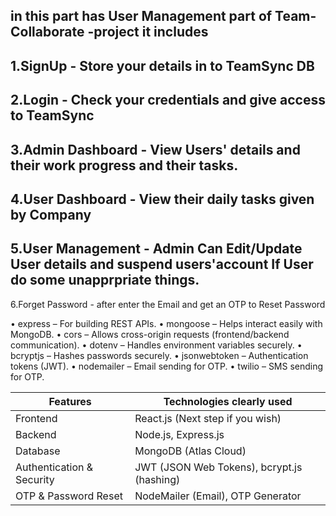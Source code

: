 in this part has User Management part of Team-Collaborate -project it includes
-------------------------------------------------------------------------------
1.SignUp - Store your details in to TeamSync DB 
-----------------------------------------------
2.Login - Check your credentials and give access to TeamSync 
------------------------------------------------------------
3.Admin Dashboard - View Users' details and their work progress and their tasks.
--------------------------------------------------------------------------------
4.User Dashboard - View their daily tasks given by Company
----------------------------------------------------------
5.User Management - Admin Can Edit/Update User details  and suspend users'account If User do some unapprpriate things. 
---------------------------------------------------------------------------------------------------------------------
6.Forget Password -  after enter the Email and get an OTP to Reset Password


•	express – For building REST APIs.
•	mongoose – Helps interact easily with MongoDB.
•	cors – Allows cross-origin requests (frontend/backend communication).
•	dotenv – Handles environment variables securely.
•	bcryptjs – Hashes passwords securely.
•	jsonwebtoken – Authentication tokens (JWT).
•	nodemailer – Email sending for OTP.
•	twilio – SMS sending for OTP.

|Features	                 |  Technologies clearly used                 |
|------------------------- |--------------------------------------------|
|Frontend                  |  React.js (Next step if you wish)          |
|Backend                   | 	Node.js, Express.js                       |
|Database	                 |  MongoDB (Atlas Cloud)                     |
|Authentication & Security |  JWT (JSON Web Tokens), bcrypt.js (hashing)|
|OTP & Password Reset	     |  NodeMailer (Email), OTP Generator         |


